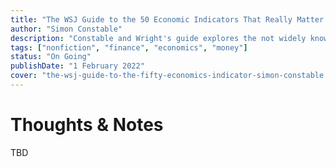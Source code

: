 ```yaml
---
title: "The WSJ Guide to the 50 Economic Indicators That Really Matter: From Big Macs to 'Zombie Banks,' the Indicators Smart Investors Watch to Beat the Markety"
author: "Simon Constable"
description: "Constable and Wright's guide explores the not widely known economic indicators that the smartest investors watch closely in order to beat the stock market--from Big Macs to Zombie Bank. Not only valuable and informative, The Wall Street Journal Guide to the 50 Economic Indicators that Really Matter is also wonderfully irreverent and endlessly entertaining, making it the most fun to read investors' guide on the market."
tags: ["nonfiction", "finance", "economics", "money"]
status: "On Going"
publishDate: "1 February 2022"
cover: "the-wsj-guide-to-the-fifty-economics-indicator-simon-constable.jpg"
---
```


# Thoughts & Notes

TBD
